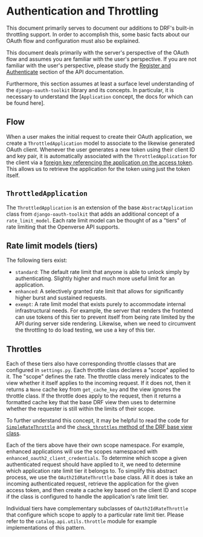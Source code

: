 # Authentication and Throttling

This document primarily serves to document our additions to DRF's built-in throttling support. In order to accomplish this, some basic facts about our OAuth flow and configuration must also be explained.

This document deals primarily with the server's perspective of the OAuth flow and assumes you are familiar with the user's perspective. If you are not familiar with the user's perspective, please study the [Register and Authenticate](https://api.openverse.engineering/v1/#section/Register-and-Authenticate) section of the API documentation.

Furthermore, this section assumes at least a surface level understanding of the `django-oauth-toolkit` library and its concepts. In particular, it is necessary to understand the [`Application` concept, the docs for which can be found here].

## Flow

When a user makes the initial request to create their OAuth application, we create a `ThrottledApplication` model to associate to the likewise generated OAuth client. Whenever the user generates a new token using their client ID and key pair, it is automatically associated with the `ThrottledApplication` for the client via a [foreign key referencing the application on the access token](https://django-oauth-toolkit.readthedocs.io/en/latest/models.html#oauth2_provider.models.AbstractAccessToken). This allows us to retrieve the application for the token using just the token itself.

## `ThrottledApplication`

The `ThrottledApplication` is an extension of the base `AbstractApplication` class from `django-oauth-toolkit` that adds an additional concept of a `rate_limit_model`. Each rate limit model can be thought of as a "tiers" of rate limiting that the Openverse API supports.

## Rate limit models (tiers)

The following tiers exist:

* `standard`: The default rate limit that anyone is able to unlock simply by authenticating. Slightly higher and much more useful limit for an application.
* `enhanced`: A selectively granted rate limit that allows for significantly higher burst and sustained requests.
* `exempt`: A rate limit model that exists purely to accommodate internal infrastructural needs. For example, the server that renders the frontend can use tokens of this tier to prevent itself from being rate limited by the API during server side rendering. Likewise, when we need to circumvent the throttling to do load testing, we use a key of this tier.

## Throttles

Each of these tiers also have corresponding throttle classes that are configured in `settings.py`. Each throttle class declares a "scope" applied to it. The "scope" defines the rate. The throttle class merely indicates to the view whether it itself applies to the incoming request. If it does not, then it returns a `None` cache key from `get_cache_key` and the view ignores the throttle class. If the throttle does apply to the request, then it returns a formatted cache key that the base DRF view then uses to determine whether the requester is still within the limits of their scope.

To further understand this concept, it may be helpful to read the code for [`SimpleRateThrottle`](https://github.com/encode/django-rest-framework/blob/129890ab1bbbba2deb96b8e30675dfb1060d7615/rest_framework/throttling.py#L50) and the [`check_throttles` method of the DRF base view class](https://github.com/encode/django-rest-framework/blob/101aff6c43f6fa96174683e050988428143d1040/rest_framework/views.py#L352-L371).

Each of the tiers above have their own scope namespace. For example, enhanced applications will use the scopes namespaced with `enhanced_oauth2_client_credentials`. To determine which scope a given authenticated request should have applied to it, we need to determine which application rate limit tier it belongs to. To simplify this abstract process, we use the `OAuth2IdRateThrottle` base class. All it does is take an incoming authenticated request, retrieve the application for the given access token, and then create a cache key based on the client ID and scope if the class is configured to handle the application's rate limit tier.

Individual tiers have complementary subclasses of `OAuth2IdRateThrottle` that configure which scope to apply to a particular rate limit tier. Please refer to the `catalog.api.utils.throttle` module for example implementations of this pattern.
